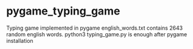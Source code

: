 # pygame_typing_game
Typing game implemented in pygame
english_words.txt contains 2643 random english words.
python3 typing_game.py is enough after pygame installation
